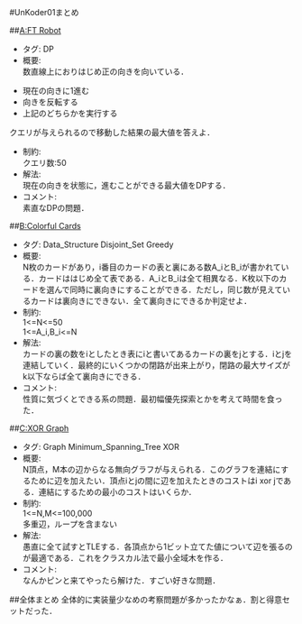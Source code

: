 #UnKoder01まとめ

##[A:FT Robot](https://www.hackerrank.com/contests/unkoder-01/challenges/ft-robot)
+ タグ: DP
+ 概要:  
数直線上におりはじめ正の向きを向いている．
 * 現在の向きに1進む
 * 向きを反転する
 * 上記のどちらかを実行する

 クエリが与えられるので移動した結果の最大値を答えよ．
+ 制約:  
クエリ数:50
+ 解法:  
現在の向きを状態に，進むことができる最大値をDPする．
+ コメント:  
素直なDPの問題．

##[B:Colorful Cards](https://www.hackerrank.com/contests/unkoder-01/challenges/colorful-cards-1)
+ タグ: Data_Structure Disjoint_Set Greedy
+ 概要:  
N枚のカードがあり，i番目のカードの表と裏にある数A_iとB_iが書かれている．カードははじめ全て表である．A_iとB_iは全て相異なる．K枚以下のカードを選んで同時に裏向きにすることができる．ただし，同じ数が見えているカードは裏向きにできない．全て裏向きにできるか判定せよ．
+ 制約:  
1<=N<=50  
1<=A_i,B_i<=N
+ 解法:  
カードの裏の数をiとしたとき表にiと書いてあるカードの裏をjとする．iとjを連結していく．最終的にいくつかの閉路が出来上がり，閉路の最大サイズがk以下ならば全て裏向きにできる．
+ コメント:  
性質に気づくとできる系の問題．最初幅優先探索とかを考えて時間を食った．

##[C:XOR Graph](https://www.hackerrank.com/contests/unkoder-01/challenges/xor-graph)
+ タグ: Graph Minimum_Spanning_Tree XOR
+ 概要:  
N頂点，M本の辺からなる無向グラフが与えられる．このグラフを連結にするために辺を加えたい．頂点iとjの間に辺を加えたときのコストはi xor jである．連結にするための最小のコストはいくらか．
+ 制約:  
1<=N,M<=100,000  
多重辺，ループを含まない
+ 解法:  
愚直に全て試すとTLEする．各頂点から1ビット立てた値について辺を張るのが最適である．これをクラスカル法で最小全域木を作る．
+ コメント:  
なんかピンと来てやったら解けた．すごい好きな問題．

##全体まとめ
全体的に実装量少なめの考察問題が多かったかなぁ．割と得意セットだった．
